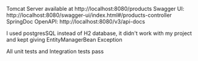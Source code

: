 Tomcat Server available at http://localhost:8080/products
Swagger UI: http://localhost:8080/swagger-ui/index.html#/products-controller
SpringDoc OpenAPI: http://localhost:8080/v3/api-docs

I used postgresSQL instead of H2 database, it didn't work with my project and kept giving EntityManagerBean Exception

All unit tests and Integration tests pass
